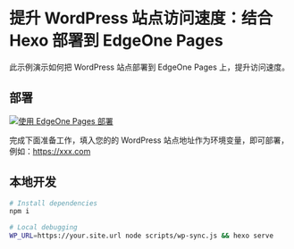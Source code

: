 # 提升 WordPress 站点访问速度：结合 Hexo 部署到 EdgeOne Pages

此示例演示如何把 WordPress 站点部署到 EdgeOne Pages 上，提升访问速度。

## 部署

[![使用 EdgeOne Pages 部署](https://cdnstatic.tencentcs.com/edgeone/pages/deploy.svg)](https://console.cloud.tencent.com/edgeone/pages/new?from=github&template=wordpress-hexo-template)

完成下面准备工作，填入您的的 WordPress 站点地址作为环境变量，即可部署，例如：https://xxx.com

## 本地开发

```sh
# Install dependencies
npm i

# Local debugging
WP_URL=https://your.site.url node scripts/wp-sync.js && hexo serve
```
